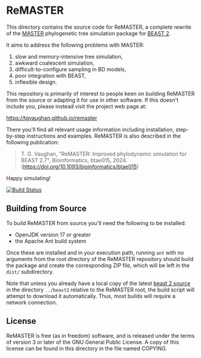 ReMASTER
========

This directory contains the source code for ReMASTER, a complete rewrite of the
[MASTER](https://tgvaughan.github.io/MASTER) phylogenetic tree simulation package
for [BEAST 2](https://beast2.org).

It aims to address the following problems with MASTER:
1. slow and memory-intensive tree simulation,
2. awkward coalescent simulation,
3. difficult-to-configure sampling in BD models,
4. poor integration with BEAST,
5. inflexible design.

This repository is primarily of interest to people keen on building
ReMASTER from the source or adapting it for use in other software. If
this doesn't include you, please instead visit the project web page
at:

https://tgvaughan.github.io/remaster

There you'll find all relevant usage information including
installation, step-by-step instructions and examples.  ReMASTER is
also described in the following publication:

> T. G. Vaughan, "ReMASTER: Improved phylodynamic simulation for BEAST 2.7",
> Bioinformatics, btae015, 2024. (https://doi.org/10.1093/bioinformatics/btae015)

Happy simulating!

[![Build Status](https://github.com/tgvaughan/remaster/workflows/Unit%2Fintegration%20tests/badge.svg)](https://github.com/tgvaughan/remaster/actions?query=workflow%3A%22Unit%2Fintegration+tests%22)

Building from Source
--------------------

To build ReMASTER from source you'll need the following to be installed:
- OpenJDK version 17 or greater
- the Apache Ant build system

Once these are installed and in your execution path, running `ant` with
no arguments from the root directory of the ReMASTER repository should
build the package and create the corresponding ZIP file, which will be
left in the `dist/` subdirectory.

Note that unless you already have a local copy of the latest [beast 2
source](https://github.com/CompEvol/beast2) in the directory
`../beast2` relative to the ReMASTER root, the build script will
attempt to download it automatically.  Thus, most builds will require
a network connection.

License
-------

ReMASTER is free (as in freedom) software, and is released under the
terms of version 3 or later of the GNU General Public License. A copy
of this license can be found in this directory in the file named COPYING.
